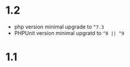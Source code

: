 # 1.2

* php version minimal upgrade to `^7.3`
* PHPUnit version minimal upgratd to `^8 || ^9`

# 1.1

